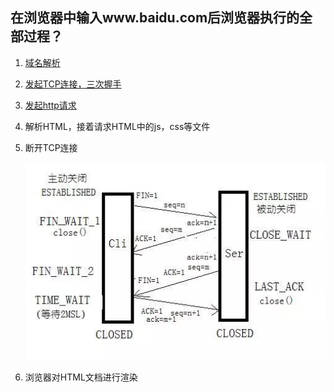 ## 在浏览器中输入www.baidu.com后浏览器执行的全部过程？
1. [域名解析](./14.md)
2. [发起TCP连接，三次握手](./07.md)
3. [发起http请求](./08.md)
4. 解析HTML，接着请求HTML中的js，css等文件
5. 断开TCP连接

    ![tcp/ip 4 times say good bye](./4times-good-bye.webp)
6. 浏览器对HTML文档进行渲染
